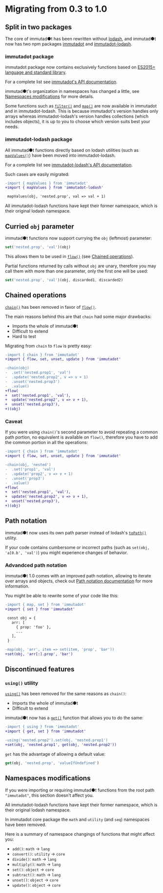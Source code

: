 # Migrating from 0.3 to 1.0

## Split in two packages

The core of immutad●t has been rewritten without [lodash](https://lodash.com/), and immutad●t now has two npm packages [immutadot](https://www.npmjs.com/package/immutadot) and [immutadot-lodash](https://www.npmjs.com/package/immutadot-lodash).

### immutadot package

immutadot package now contains exclusively functions based on [ES2015+ language and standard library](https://mdn.io/JavaScript/Reference).

For a complete list see [immutadot's API documentation](https://zenika.github.io/immutadot/immutadot/1.0/).

immutad●t's organization in namespaces has changed a little, see [Namespaces modifications](#namespaces-modifications) for more details.

Some functions such as [`filter()`](https://zenika.github.io/immutadot/immutadot/1.0/array.html#.filter) and [`map()`](https://zenika.github.io/immutadot/immutadot/1.0/array.html#.map) are now available in immutadot and in immutadot-lodash. This is because immutadot's version handles only arrays whereas immutadot-lodash's version handles collections (which includes objects), it is up to you to choose which version suits best your needs.

### immutadot-lodash package

All immutad●t functions directly based on lodash utilities (such as [`mapValues()`](https://zenika.github.io/immutadot/immutadot-lodash/1.0/object.html#.mapValues)) have been moved into immutadot-lodash.

For a complete list see [immutadot-lodash's API documentation](https://zenika.github.io/immutadot/immutadot-lodash/1.0/).

Such cases are easily migrated:
```diff
-import { mapValues } from 'immutadot'
+import { mapValues } from 'immutadot-lodash'

 mapValues(obj, 'nested.prop', val => val + 1)
```

All immutadot-lodash functions have kept their former namespace, which is their original lodash namespace.

## Curried `obj` parameter

immutad●t functions now support currying the `obj` (leftmost) parameter:

```js
set('nested.prop', 'val')(obj)
```

This allows them to be used in [`flow()`](https://zenika.github.io/immutadot/immutadot/1.0/core.html#.flow) (see [Chained operations](#chained-operations)).

Partial functions returned by calls without `obj` are unary, therefore you may call them with more than one parameter, only the first one will be used:

```js
set('nested.prop', 'val')(obj, discarded1, discarded2)
```

## Chained operations

[`chain()`](https://zenika.github.io/immutadot/immutadot/0.3/seq.html#.chain) has been removed in favor of [`flow()`](https://zenika.github.io/immutadot/immutadot/1.0/core.html#.flow).

The main reasons behind this are that `chain` had some major drawbacks:
 - Imports the whole of immutad●t
 - Difficult to extend
 - Hard to test

Migrating from `chain` to `flow` is pretty easy:

```diff
-import { chain } from 'immutadot'
+import { flow, set, unset, update } from 'immutadot'

-chain(obj)
-  .set('nested.prop1', 'val')
-  .update('nested.prop2', v => v + 1)
-  .unset('nested.prop3')
-  .value()
+flow(
+  set('nested.prop1', 'val'),
+  update('nested.prop2', v => v + 1),
+  unset('nested.prop3'),
+)(obj)
```

### Caveat

If you were using `chain()`'s second parameter to avoid repeating a common path portion, no equivalent is available on `flow()`, therefore you have to add the common portion in all the operations:

```diff
-import { chain } from 'immutadot'
+import { flow, set, unset, update } from 'immutadot'

-chain(obj, 'nested')
-  .set('prop1', 'val')
-  .update('prop2', v => v + 1)
-  .unset('prop3')
-  .value()
+flow(
+  set('nested.prop1', 'val'),
+  update('nested.prop2', v => v + 1),
+  unset('nested.prop3'),
+)(obj)
```

## Path notation

immutad●t now uses its own path parser instead of lodash's [`toPath()`]() utility.

If your code contains cumbersome or incorrect paths (such as `set(obj, 'a[0.b', 'val')`) you might experience changes of behavior.

### Advandced path notation

immutad●t 1.0 comes with an improved path notation, allowing to iterate over arrays and objects, check out [Path notation documentation](./PATH_NOTATION.md) for more information.

You might be able to rewrite some of your code like this:

```diff
-import { map, set } from 'immutadot'
+import { set } from 'immutadot'

 const obj = {
   arr: [
     { prop: 'foo' },
     ...
   ],
 }

-map(obj, 'arr', item => set(item, 'prop', 'bar'))
+set(obj, 'arr[:].prop', 'bar')
```

## Discontinued features

### `using()` utility

[`using()`](https://zenika.github.io/immutadot/immutadot/0.3/util.html#.using) has been removed for the same reasons as `chain()`:
 - Imports the whole of immutad●t
 - Difficult to extend

immutad●t now has a [`get()`](https://zenika.github.io/immutadot/immutadot/1.0/core.html#.get) function that allows you to do the same:

```diff
-import { using } from 'immutadot'
+import { get, set } from 'immutadot'

-using('nested.prop2').set(obj, 'nested.prop1')
+set(obj, 'nested.prop1', get(obj, 'nested.prop2'))
```

`get` has the advantage of allowing a default value:

```js
get(obj, 'nested.prop', 'valueIfUndefined')
```

## Namespaces modifications

If you were importing or requiring immutad●t functions from the root path `"immutadot"`, this section doesn't affect you.

All immutadot-lodash functions have kept their former namespace, which is their original lodash namespace.

In immutadot core package the `math` and `utility` (and `seq`) namespaces have been removed.

Here is a summary of namespace changings of functions that might affect you:
 - `add()`: `math` -> `lang`
 - `convert()`: `utility` -> `core`
 - `divide()`: `math` -> `lang`
 - `multiply()`: `math` -> `lang`
 - `set()`: `object` -> `core`
 - `subtract()`: `math` -> `lang`
 - `unset()`: `object` -> `core`
 - `update()`: `object` -> `core`
